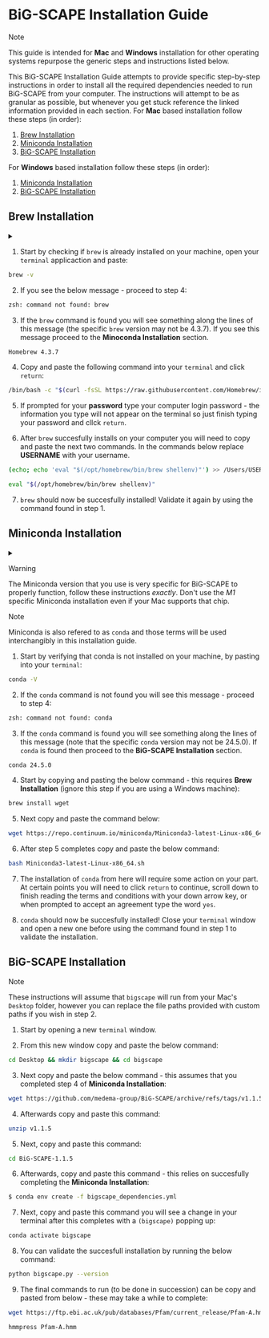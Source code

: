 # BiG-SCAPE Installation Guide

> [!NOTE]  
> This guide is intended for __Mac__ and __Windows__ installation for other operating systems repurpose the generic steps and instructions listed below.

This BiG-SCAPE Installation Guide attempts to provide specific step-by-step instructions in order to install all the required dependencies needed to run BiG-SCAPE from your computer. The instructions will attempt to be as granular as possible, but whenever you get stuck reference the linked information provided in each section. For __Mac__ based installation follow these steps (in order):

1) [Brew Installation](#brew-installation)
2) [Miniconda Installation](#miniconda-installation)
3) [BiG-SCAPE Installation](#big-scape-installation)

For __Windows__ based installation follow these steps (in order):

1) [Miniconda Installation](#miniconda-installation)
2) [BiG-SCAPE Installation](#big-scape-installation)


## Brew Installation

<details>
<summary> </summary>
 
`brew` is a package manager for Mac which means in laymans term that it more easily installs missing softwares from your computer that are required later in the installation pipeline. While not explicitely required it will massively ease the process later on when certain commands are missing from your machine. The main installation guide is available [here](https://brew.sh) but first reference the instructions below.

</details>

1) Start by checking if `brew` is already installed on your machine, open your `terminal` applicaction and paste:

```bash
brew -v
```

2) If you see the below message - proceed to step 4:

```bash
zsh: command not found: brew
```

3) If the `brew` command is found you will see something along the lines of this message (the specific `brew`  version may not be 4.3.7). If you see this message proceed to the __Minoconda Installation__ section.

```bash
Homebrew 4.3.7
```

4) Copy and paste the following command into your `terminal` and click `return`:

```bash
/bin/bash -c "$(curl -fsSL https://raw.githubusercontent.com/Homebrew/install/HEAD/install.sh)"
```

5) If prompted for your __password__ type your computer login password - the information you type will not appear on the terminal so just finish typing your password and cllck `return`.

6) After `brew` succesfully installs on your computer you will need to copy and paste the next two commands. In the commands below replace __USERNAME__ with your username.

```bash
(echo; echo 'eval "$(/opt/homebrew/bin/brew shellenv)"') >> /Users/USERNAME/.zprofile
```
```bash
eval "$(/opt/homebrew/bin/brew shellenv)"
```

7) `brew` should now be succesfully installed! Validate it again by using the command found in step 1.
 
## Miniconda Installation

<details>
<summary> </summary>

`conda` handles the required `python` dependencies needed for BiG-SCAPE to function and also manages the creation of the BiG-SCAPE virtual environment where you will run the BiG-SCAPE commands from. The official documentation for Miniconda installation is available [here](https://docs.anaconda.com/miniconda/), but start by referring to the instructions below.

</details>

> [!WARNING]  
> The Miniconda version that you use is very specific for BiG-SCAPE to properly function, follow these instructions _exactly_. Don't use the _M1_ specific Miniconda installation even if your Mac supports that chip.

> [!NOTE]
> Miniconda is also refered to as `conda` and those terms will be used interchangibly in this installation guide.

1) Start by verifying that conda is not installed on your machine, by pasting into your `terminal`:

```bash
conda -V
```

2) If the `conda` command is not found you will see this message - proceed to step 4:

```bash
zsh: command not found: conda
```

3) If the `conda` command is found you will see something along the lines of this message (note that the specific `conda`  version may not be 24.5.0). If `conda` is found then proceed to the __BiG-SCAPE Installation__ section.

```bash
conda 24.5.0
```

4) Start by copying and pasting the below command - this requires __Brew Installation__ (ignore this step if you are using a Windows machine):

```bash
brew install wget
```

5) Next copy and paste the command below:

```bash
wget https://repo.continuum.io/miniconda/Miniconda3-latest-Linux-x86_64.sh
```

6) After step 5 completes copy and paste the below command:

```bash
bash Miniconda3-latest-Linux-x86_64.sh
```

7) The installation of `conda` from here will require some action on your part. At certain points you will need to click `return` to continue, scroll down to finish reading the terms and conditions with your down arrow key, or when prompted to accept an agreement type the word `yes`.

8) `conda` should now be succesfully installed! Close your `terminal` window and open a new one before using the command found in step 1 to validate the installation.

## BiG-SCAPE Installation

> [!NOTE]  
> These instructions will assume that `bigscape` will run from your Mac's `Desktop` folder, however you can replace the file paths provided with custom paths if you wish in step 2.

1) Start by opening a new `terminal` window.

2) From this new window copy and paste the below command:

```bash
cd Desktop && mkdir bigscape && cd bigscape
```
3) Next copy and paste the below command - this assumes that you completed step 4 of __Miniconda Installation__:

```bash
wget https://github.com/medema-group/BiG-SCAPE/archive/refs/tags/v1.1.5.zip
```
4) Afterwards copy and paste this command:

```bash
unzip v1.1.5
```
5) Next, copy and paste this command:
```bash
cd BiG-SCAPE-1.1.5
```
6) Afterwards, copy and paste this command - this relies on succesfully completing the __Miniconda Installation__:

```bash
$ conda env create -f bigscape_dependencies.yml
```

7) Next, copy and paste this command you will see a change in your terminal after this completes with a `(bigscape)` popping up:

```bash
conda activate bigscape
```
8) You can validate the succesfull installation by running the below command:

```bash
python bigscape.py --version
```
9) The final commands to run (to be done in succession) can be copy and pasted from below - these may take a while to complete:

```bash
wget https://ftp.ebi.ac.uk/pub/databases/Pfam/current_release/Pfam-A.hmm.gz && gunzip Pfam-A.hmm.gz
```
```bash
hmmpress Pfam-A.hmm
```






